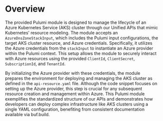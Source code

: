 # Overview

The provided Pulumi module is designed to manage the lifecycle of an Azure Kubernetes Service (AKS) cluster through our Unified APIs that mimic Kubernetes' resource modeling. The module accepts an `AzureDnsZoneStackInput`, which includes the Pulumi input configurations, the target AKS cluster resource, and Azure credentials. Specifically, it utilizes the Azure credentials from the `stackInput` to instantiate an Azure provider within the Pulumi context. This setup allows the module to securely interact with Azure resources using the provided `ClientId`, `ClientSecret`, `SubscriptionId`, and `TenantId`.

By initializing the Azure provider with these credentials, the module prepares the environment for deploying and managing the AKS cluster as defined in the `api-resource.yaml` file. Although the code snippet focuses on setting up the Azure provider, this step is crucial for any subsequent resource creation and management within Azure. This Pulumi module exemplifies the standardized structure of our APIs and demonstrates how developers can deploy complex infrastructure like AKS clusters using a single YAML configuration, benefiting from consistent documentation available via buf.build.
